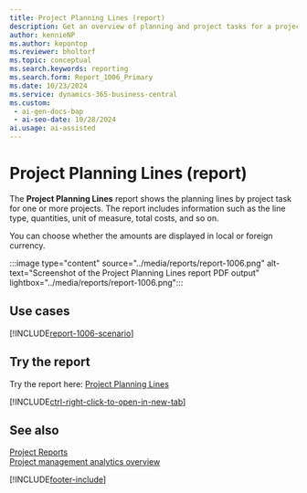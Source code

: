 ```yaml
---
title: Project Planning Lines (report)
description: Get an overview of planning and project tasks for a project.
author: kennieNP
ms.author: kepontop
ms.reviewer: bholtorf
ms.topic: conceptual
ms.search.keywords: reporting
ms.search.form: Report_1006_Primary
ms.date: 10/23/2024
ms.service: dynamics-365-business-central
ms.custom:
 - ai-gen-docs-bap
 - ai-seo-date: 10/28/2024
ai.usage: ai-assisted
---
```


# Project Planning Lines (report)

The **Project Planning Lines** report shows the planning lines by project task for one or more projects. The report includes information such as the line type, quantities, unit of measure, total costs, and so on.

You can choose whether the amounts are displayed in local or foreign currency.

:::image type="content" source="../media/reports/report-1006.png" alt-text="Screenshot of the Project Planning Lines report PDF output" lightbox="../media/reports/report-1006.png":::


## Use cases

[!INCLUDE[report-1006-scenario](../includes/report-1006-scenario-include.md)]

<!-- 

Prompt

Below is a report in an ERP system. Provide 3-4 use cases for different personas working with projects

Format like this:    
  
As a <persona>, use the report to    
* use case 1  
* use case 2    

Do not capitalize the persona names. 

Do not start lines with "Use the data to"

## Report name
Project Planning Lines

## Report description
The *Project Planning Lines* report shows the different planning and project task lines for a project.
The report includes the line type, quantities, unit of measure, total costs, etc.

### What the report does

### Use cases
Get an overview of planning and project tasks for a project.

Please include your data sources and URLs

-->

## Try the report

Try the report here: [Project Planning Lines](https://businesscentral.dynamics.com?report=1006)

[!INCLUDE[ctrl-right-click-to-open-in-new-tab](../includes/ctrl-right-click-to-open-in-new-tab.md)]

## See also

[Project Reports](../project-reports.md)  
[Project management analytics overview](../projects-analytics-overview.md)  

[!INCLUDE[footer-include](../includes/footer-banner.md)]